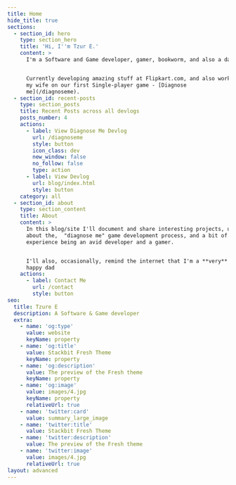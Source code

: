 ```yaml
---
title: Home
hide_title: true
sections:
  - section_id: hero
    type: section_hero
    title: 'Hi, I''m Tzur E.'
    content: >
      I'm a Software and Game developer, gamer, bookworm, and also a dad.


      Currently developing amazing stuff at Flipkart.com, and also working with
      my wife on our first Single-player game - [Diagnose
      me](/diagnoseme).
  - section_id: recent-posts
    type: section_posts
    title: Recent Posts across all devlogs
    posts_number: 4
    actions:
      - label: View Diagnose Me Devlog
        url: /diagnoseme
        style: button
        icon_class: dev
        new_window: false
        no_follow: false
        type: action
      - label: View Devlog
        url: blog/index.html
        style: button
    category: all
  - section_id: about
    type: section_content
    title: About
    content: >
      In this blog/site I'll document and share interesting projects, updates
      about the,  "diagnose me" game development process, and a bit of my
      experience being an avid developer and a gamer.


      I'll also, occasionally, remind the internet that I'm a **very** new & a
      happy dad
    actions:
      - label: Contact Me
        url: /contact
        style: button
seo:
  title: Tzure E
  description: A Software & Game developer
  extra:
    - name: 'og:type'
      value: website
      keyName: property
    - name: 'og:title'
      value: Stackbit Fresh Theme
      keyName: property
    - name: 'og:description'
      value: The preview of the Fresh theme
      keyName: property
    - name: 'og:image'
      value: images/4.jpg
      keyName: property
      relativeUrl: true
    - name: 'twitter:card'
      value: summary_large_image
    - name: 'twitter:title'
      value: Stackbit Fresh Theme
    - name: 'twitter:description'
      value: The preview of the Fresh theme
    - name: 'twitter:image'
      value: images/4.jpg
      relativeUrl: true
layout: advanced
---
```

